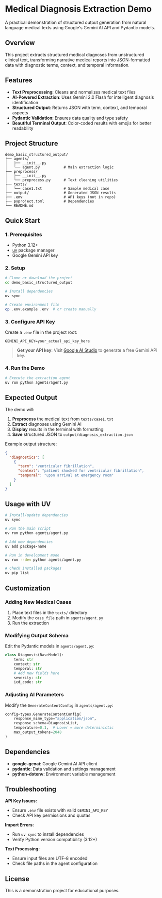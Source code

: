 # Medical Diagnosis Extraction Demo

A practical demonstration of structured output generation from natural language medical texts using Google's Gemini AI API and Pydantic models.

## Overview

This project extracts structured medical diagnoses from unstructured clinical text, transforming narrative medical reports into JSON-formatted data with diagnostic terms, context, and temporal information.

## Features

- **Text Preprocessing**: Cleans and normalizes medical text files
- **AI-Powered Extraction**: Uses Gemini 2.0 Flash for intelligent diagnosis identification
- **Structured Output**: Returns JSON with term, context, and temporal aspects
- **Pydantic Validation**: Ensures data quality and type safety
- **Beautiful Terminal Output**: Color-coded results with emojis for better readability

## Project Structure

```
demo_basic_structured_output/
├── agents/
│   ├── __init__.py
│   └── agent.py           # Main extraction logic
├── preprocess/
│   ├── __init__.py
│   └── preprocess.py      # Text cleaning utilities
├── texts/
│   └── case1.txt          # Sample medical case
├── output/                # Generated JSON results
├── .env                   # API keys (not in repo)
├── pyproject.toml         # Dependencies
└── README.md
```

## Quick Start

### 1. Prerequisites

- Python 3.12+
- [uv](https://docs.astral.sh/uv/) package manager
- Google Gemini API key

### 2. Setup

```bash
# Clone or download the project
cd demo_basic_structured_output

# Install dependencies
uv sync

# Create environment file
cp .env.example .env  # or create manually
```

### 3. Configure API Key

Create a `.env` file in the project root:

```env
GEMINI_API_KEY=your_actual_api_key_here
```

> **Get your API key**: Visit [Google AI Studio](https://aistudio.google.com/app/apikey) to generate a free Gemini API key.

### 4. Run the Demo

```bash
# Execute the extraction agent
uv run python agents/agent.py
```

## Expected Output

The demo will:

1. **Preprocess** the medical text from `texts/case1.txt`
2. **Extract** diagnoses using Gemini AI
3. **Display** results in the terminal with formatting
4. **Save** structured JSON to `output/diagnosis_extraction.json`

Example output structure:
```json
{
  "diagnostics": [
    {
      "term": "ventricular fibrillation",
      "context": "patient shocked for ventricular fibrillation",
      "temporal": "upon arrival at emergency room"
    }
  ]
}
```

## Usage with UV

```bash
# Install/update dependencies
uv sync

# Run the main script
uv run python agents/agent.py

# Add new dependencies
uv add package-name

# Run in development mode
uv run --dev python agents/agent.py

# Check installed packages
uv pip list
```

## Customization

### Adding New Medical Cases

1. Place text files in the `texts/` directory
2. Modify the `case_file` path in `agents/agent.py`
3. Run the extraction

### Modifying Output Schema

Edit the Pydantic models in `agents/agent.py`:

```python
class Diagnosis(BaseModel):
    term: str
    context: str
    temporal: str
    # Add new fields here
    severity: str
    icd_code: str
```

### Adjusting AI Parameters

Modify the `GenerateContentConfig` in `agents/agent.py`:

```python
config=types.GenerateContentConfig(
    response_mime_type="application/json",
    response_schema=DiagnosisList,
    temperature=0.1,  # Lower = more deterministic
    max_output_tokens=2048
)
```

## Dependencies

- **google-genai**: Google Gemini AI API client
- **pydantic**: Data validation and settings management
- **python-dotenv**: Environment variable management

## Troubleshooting

**API Key Issues:**
- Ensure `.env` file exists with valid `GEMINI_API_KEY`
- Check API key permissions and quotas

**Import Errors:**
- Run `uv sync` to install dependencies
- Verify Python version compatibility (3.12+)

**Text Processing:**
- Ensure input files are UTF-8 encoded
- Check file paths in the agent configuration

## License

This is a demonstration project for educational purposes.
